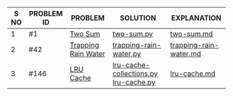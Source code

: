 | S NO | PROBLEM ID | PROBLEM                                                                   | SOLUTION                                                                                                                    | EXPLANATION                                                    |
| ---- | ---------- | ------------------------------------------------------------------------- | --------------------------------------------------------------------------------------------------------------------------- | -------------------------------------------------------------- |
| 1    | #1         | [Two Sum](https://leetcode.com/problems/two-sum/)                         | [two-sum.py](./solution/python/two-sum.py)                                                                                  | [two-sum.md](./explanation/two-sum.md)                         |
| 2    | #42        | [Trapping Rain Water](https://leetcode.com/problems/trapping-rain-water/) | [trapping-rain-water.py](./solution/python/trapping-rain-water.py)                                                          | [trapping-rain-water.md](./explanation/trapping-rain-water.md) |
| 3    | #146       | [LRU Cache](https://leetcode.com/problems/lru-cache/)                     | [lru-cache-collections.py](./solution/python/lru-cache-using-collections.py) [lru-cache.py](./solution/python/lru-cache.py) | [lru-cache.md](./explanation/lru-cache.md)                     |
